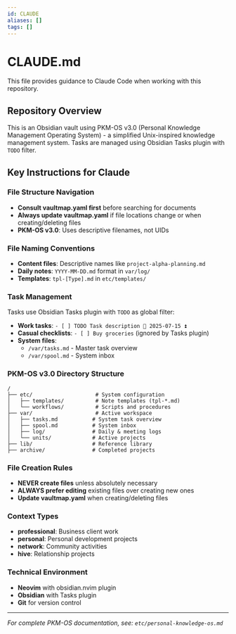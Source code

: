 ```yaml
---
id: CLAUDE
aliases: []
tags: []
---
```


# CLAUDE.md

This file provides guidance to Claude Code when working with this repository.

## Repository Overview

This is an Obsidian vault using PKM-OS v3.0 (Personal Knowledge Management Operating System) - a simplified Unix-inspired knowledge management system. Tasks are managed using Obsidian Tasks plugin with `TODO` filter.

## Key Instructions for Claude

### File Structure Navigation

- **Consult vaultmap.yaml first** before searching for documents
- **Always update vaultmap.yaml** if file locations change or when creating/deleting files
- **PKM-OS v3.0**: Uses descriptive filenames, not UIDs

### File Naming Conventions

- **Content files**: Descriptive names like `project-alpha-planning.md`
- **Daily notes**: `YYYY-MM-DD.md` format in `var/log/`
- **Templates**: `tpl-[Type].md` in `etc/templates/`

### Task Management

Tasks use Obsidian Tasks plugin with `TODO` as global filter:

- **Work tasks**: `- [ ] TODO Task description 📅 2025-07-15 ⏫`
- **Casual checklists**: `- [ ] Buy groceries` (ignored by Tasks plugin)
- **System files**:
  - `/var/tasks.md` - Master task overview
  - `/var/spool.md` - System inbox

### PKM-OS v3.0 Directory Structure

```
/
├── etc/                    # System configuration
│   ├── templates/          # Note templates (tpl-*.md)
│   └── workflows/          # Scripts and procedures
├── var/                    # Active workspace
│   ├── tasks.md           # System task overview
│   ├── spool.md           # System inbox
│   ├── log/               # Daily & meeting logs
│   └── units/             # Active projects
├── lib/                   # Reference library
├── archive/               # Completed projects
```

### File Creation Rules

- **NEVER create files** unless absolutely necessary
- **ALWAYS prefer editing** existing files over creating new ones
- **Update vaultmap.yaml** when creating/deleting files

### Context Types

- **professional**: Business client work
- **personal**: Personal development projects
- **network**: Community activities
- **hive**: Relationship projects

### Technical Environment

- **Neovim** with obsidian.nvim plugin
- **Obsidian** with Tasks plugin
- **Git** for version control

---

_For complete PKM-OS documentation, see: `etc/personal-knowledge-os.md`_

